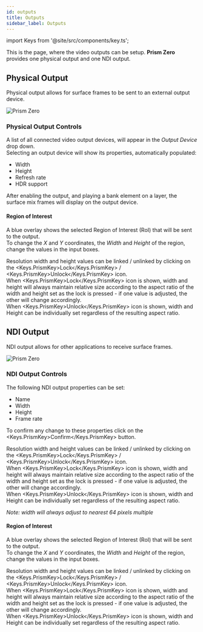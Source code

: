 ```yaml
---
id: outputs
title: Outputs
sidebar_label: Outputs
---
```


import Keys from '@site/src/components/key.ts';

This is the page, where the video outputs can be setup. **Prism Zero** provides one physical output and one NDI output.

## Physical Output

Physical output allows for surface frames to be sent to an external output device.

![Prism Zero](/prismdocs/images/zero-stage-outputs-physical.png)

### Physical Output Controls

A list of all connected video output devices, will appear in the *Output Device* drop down.  
Selecting an output device will show its properties, automatically populated:

- Width
- Height
- Refresh rate
- HDR support

After enabling the output, and playing a bank element on a layer, the surface mix frames will display on the output device.

#### Region of Interest

A blue overlay shows the selected Region of Interest (RoI) that will be sent to the output.  
To change the *X* and *Y* coordinates, the *Width* and *Height* of the region, change the values in the input boxes.

Resolution width and height values can be linked / unlinked by clicking on the <Keys.PrismKey>Lock</Keys.PrismKey> / <Keys.PrismKey>Unlock</Keys.PrismKey> icon.  
When <Keys.PrismKey>Lock</Keys.PrismKey> icon is shown, width and height will always maintain relative size according to the aspect ratio of the width and height set as the lock is pressed - if one value is adjusted, the other will change accordingly.  
When <Keys.PrismKey>Unlock</Keys.PrismKey> icon is shown, width and Height can be individually set 
regardless of the resulting aspect ratio.

## NDI Output

NDI output allows for other applications to receive surface frames.

![Prism Zero](/prismdocs/images/zero-stage-outputs-ndi.png)

### NDI Output Controls

The following NDI output properties can be set:

- Name
- Width
- Height
- Frame rate

To confirm any change to these properties click on the <Keys.PrismKey>Confirm</Keys.PrismKey> button.

Resolution width and height values can be linked / unlinked by clicking on the <Keys.PrismKey>Lock</Keys.PrismKey> / <Keys.PrismKey>Unlock</Keys.PrismKey> icon.  
When <Keys.PrismKey>Lock</Keys.PrismKey> icon is shown, width and height will always maintain relative size according to the aspect ratio of the width and height set as the lock is pressed - if one value is adjusted, the other will change accordingly.  
When <Keys.PrismKey>Unlock</Keys.PrismKey> icon is shown, width and Height can be individually set 
regardless of the resulting aspect ratio.

*Note: width will always adjust to nearest 64 pixels multiple*

#### Region of Interest

A blue overlay shows the selected Region of Interest (RoI) that will be sent to the output.  
To change the *X* and *Y* coordinates, the *Width* and *Height* of the region, change the values in the input boxes.

Resolution width and height values can be linked / unlinked by clicking on the <Keys.PrismKey>Lock</Keys.PrismKey> / <Keys.PrismKey>Unlock</Keys.PrismKey> icon.  
When <Keys.PrismKey>Lock</Keys.PrismKey> icon is shown, width and height will always maintain relative size according to the aspect ratio of the width and height set as the lock is pressed - if one value is adjusted, the other will change accordingly.  
When <Keys.PrismKey>Unlock</Keys.PrismKey> icon is shown, width and Height can be individually set 
regardless of the resulting aspect ratio.